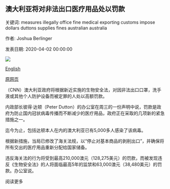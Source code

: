 ## 澳大利亚将对非法出口医疗用品处以罚款

关键词: measures illegally office fine medical exporting customs impose dollars duttons supplies fines australian australia

作者: Joshua Berlinger

发表日期: 2020-04-02 00:00:00

![](https://cdn.cnn.com/cnnnext/dam/assets/200323114255-3m-n95-mask--stock-super-tease.jpg)

[English](Australia%20will%20impose%20fines%20for%20illegally%20exporting%20medical%20supplies.md)

[原网页](https://edition.cnn.com/2020/04/02/australia/australia-coronavirus-illegal-export-fines-dp-hnk-intl/index.html)

（CNN）澳大利亚政府将根据新近实施的生物安全法，对因非法出口口罩，洗手液或其他个人防护设备而被定罪的人处以高额罚款。

内政部长彼得·达顿（Peter Dutton）的办公室在周三的一份声明中说，罚款是政府为防止国内冠状病毒传播而不断减少的医疗用品，政府正在采取的几项新的紧急措施之一。

迄今为止，包括达顿本人在内的澳大利亚已有5,000多人感染了该病毒。

根据新措施，当局已修改了海关法规，以“停止对基本商品的剥削出口”，并确保将所有交出的医疗用品重新分配给国家储备。

违反海关法的行为将受到最高210,000澳元（128,275美元）的罚款，而被发现违反《生物安全法》的人将面临最高5年的监禁和63,000澳元（38,480美元）的罚款。办公室说。

阅读更多